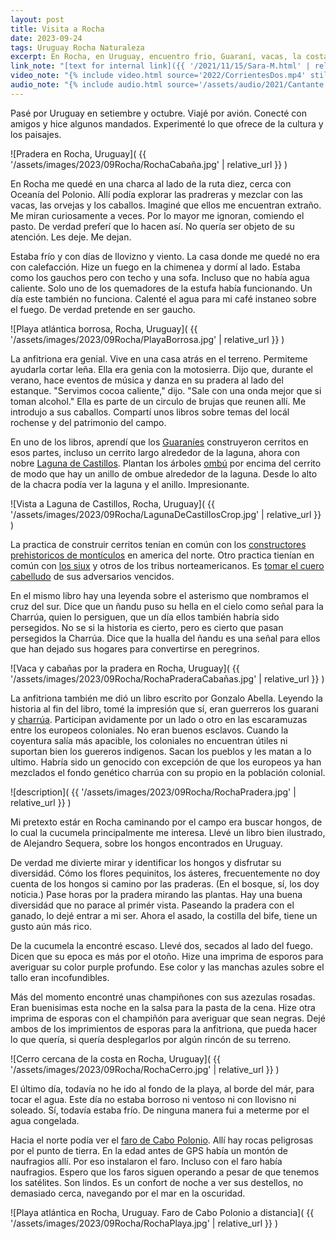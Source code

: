 ```yaml
---
layout: post
title: Visita a Rocha
date: 2023-09-24
tags: Uruguay Rocha Naturaleza
excerpt: En Rocha, en Uruguay, encuentro frio, Guaraní, vacas, la costa atlántica.
link_note: "[text for internal link]({{ '/2021/11/15/Sara-M.html' | relative_url }})"
video_note: "{% include video.html source='2022/CorrientesDos.mp4' still='2022/CostaRica/CorrientesUno.png' %}"
audio_note: "{% include audio.html source='/assets/audio/2021/Cantante.m4a' %}"
---
```


Pasé por Uruguay en setiembre y octubre. Viajé por avión.
Conecté con amigos y hice algunos mandados. Experimenté lo que ofrece de la
cultura y los paisajes.

![Pradera en Rocha, Uruguay](
  {{ '/assets/images/2023/09Rocha/RochaCabaña.jpg' | relative_url }}
)

En Rocha me quedé en una charca al lado de la ruta diez, cerca con Oceanía del
Polonio. Allí podía explorar las pradreras y mezclar con las vacas, las orvejas
y los caballos. Imaginé que ellos me encuentran extraño. Me miran curiosamente
a veces. Por lo mayor me ignoran, comiendo el pasto. De verdad preferí que lo
hacen así. No quería ser objeto de su atención. Les deje. Me dejan.

Estaba frío y con días de llovizno y viento. La casa donde me quedé no era con
calefacción. Hize un fuego en la chimenea y dormí al lado. Estaba como los
gauchos pero con techo y una sofa. Incluso que no había agua caliente. Solo uno
de los quemadores de la estufa había funcionando. Un día este también no
funciona.  Calenté el agua para mi café instaneo sobre el fuego. De verdad
pretende en ser gaucho.

![Playa atlántica borrosa, Rocha, Uruguay](
  {{ '/assets/images/2023/09Rocha/PlayaBorrosa.jpg' | relative_url }}
)

La anfitriona era genial. Vive en una casa atrás en el terreno. Permiteme
ayudarla cortar leña. Ella era genia con la motosierra. Dijo que, durante el
verano, hace eventos de música y danza en su pradera al lado del estanque.
"Servimos cocoa caliente," dijo. "Sale con una onda mejor que si toman alcohol."
Ella es parte de un circulo de brujas que reunen allí. Me introdujo a sus
caballos. Compartí unos libros sobre temas del locál rochense y del patrimonio
del campo.

En uno de los libros, aprendí que los [Guaraníes][guaraní] construyeron cerritos
en esos partes, incluso un cerrito largo alrededor de la laguna, ahora con
nobre [Laguna de Castillos][laguna].  Plantan los árboles [ombú][ombú] por
encima del cerrito de modo que hay un anillo de ombue alrededor de la laguna.
Desde lo alto de la chacra podía ver la laguna y el anillo. Impresionante.

[guaraní]: https://es.wikipedia.org/wiki/Guaran%C3%ADes
[laguna]: https://es.wikipedia.org/wiki/Laguna_de_Castillos
[ombú]: https://es.wikipedia.org/wiki/Phytolacca_dioica

![Vista a Laguna de Castillos, Rocha, Uruguay](
  {{ '/assets/images/2023/09Rocha/LagunaDeCastillosCrop.jpg' | relative_url }}
)

La practica de construir cerritos tenían en común con los [constructores
prehistoricos de montículos][cerrito] en america del norte. Otro practica
tienían en común con [los siux][siux] y otros de los tribus norteamericanos. Es
[tomar el cuero cabelludo][scalp] de sus adversarios vencidos.

[cerrito]: https://es.wikipedia.org/wiki/Culturas_de_los_constructores_de_mont%C3%ADculos
[siux]: https://es.wikipedia.org/wiki/Siux
[scalp]: https://en.wikipedia.org/wiki/Scalping#Americas

En el mismo libro hay una leyenda sobre el asterismo que nombramos el cruz
del sur. Dice que un ñandu puso su hella en el cielo como señal para la Charrúa,
quien lo persiguen, que un día ellos también habría sido persegidos.
No se si la historia es cierto, pero es cierto que pasan persegidos la
Charrúa. Dice que la hualla del ñandu es una señal para ellos que han
dejado sus hogares para convertirse en peregrinos.

![Vaca y cabañas por la pradera en Rocha, Uruguay](
  {{ '/assets/images/2023/09Rocha/RochaPraderaCabañas.jpg' | relative_url }}
)

La anfitriona también me dió un libro escrito por Gonzalo Abella.
Leyendo la historia al fin del libro, tomé la impresión que sí, eran
guerreros los guarani y [charrúa][charrúa]. Participan avidamente por un lado o
otro en las escaramuzas entre los europeos coloniales. No eran buenos esclavos.
Cuando la coyentura salía más apacible, los coloniales no encuentran útiles ni
suportan bien los guereros indigenos. Sacan los pueblos y les matan a lo
ultimo. Habría sido un genocido con excepción de que los europeos ya han
mezclados el fondo genético charrúa con su propio en la población colonial.

[charrúa]: https://es.wikipedia.org/wiki/Charr%C3%BAas

![description](
  {{ '/assets/images/2023/09Rocha/RochaPradera.jpg' | relative_url }}
)

Mi pretexto estár en Rocha caminando por el campo era buscar hongos,
de lo cual la cucumela principalmente me interesa.
Llevé un libro bien ilustrado, de Alejandro Sequera, sobre los
hongos encontrados en Uruguay.

De verdad me divierte mirar y identificar los hongos y disfrutar su
diversidád. Cómo los flores pequinitos, los ásteres, frecuentemente no
doy cuenta de los hongos si camino por las praderas. (En el bosque, sí,
los doy noticia.) Pase horas por la pradera mirando las plantas.
Hay una buena diversidád que no parace al primér vista.
Paseando la pradera con el ganado, lo dejé entrar a mi ser.
Ahora el asado, la costilla del bife, tiene un gusto aún más rico.

De la cucumela la encontré escaso. Llevé dos, secados al lado del fuego.
Dicen que su epoca es más por el otoño.
Hize una imprima de esporos para averiguar su color purple profundo.
Ese color y las manchas azules sobre el tallo eran incofundibles.

Más del momento encontré unas champiñones con sus azezulas rosadas. Eran
buenisimas esta noche en la salsa para la pasta de la cena.  Hize otra imprima
de esporas con el champiñón para averiguar que sean negras.  Dejé ambos de los
imprimientos de esporas para la anfitriona, que pueda hacer lo que quería, si
quería desplegarlos por algún rincón de su terreno.

![Cerro cercana de la costa en Rocha, Uruguay](
  {{ '/assets/images/2023/09Rocha/RochaCerro.jpg' | relative_url }}
)

El último día, todavía no he ido al fondo de la playa, al borde del már,
para tocar el agua.
Este día no estaba borroso ni ventoso ni con llovisno ni soleado.
Sí, todavía estaba frío. De ninguna manera fui a meterme por el agua
congelada.

Hacia el norte podía ver el [faro de Cabo Polonio][faro].
Allí hay rocas peligrosas por el punto de tierra.
En la edad antes de GPS había un montón de naufragios allí.
Por eso instalaron el faro. Incluso con el faro había naufragios.
Espero que los faros siguen operando a pesar de que tenemos los
satélites. Son lindos. Es un confort de noche a ver sus destellos,
no demasiado cerca, navegando por el mar en la oscuridad.

[faro]: https://es.wikipedia.org/wiki/Faro_de_Cabo_Polonio

![Playa atlántica en Rocha, Uruguay. Faro de Cabo Polonio a distancia](
  {{ '/assets/images/2023/09Rocha/RochaPlaya.jpg' | relative_url }}
)

